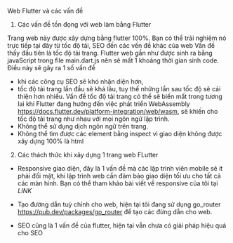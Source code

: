 Web Flutter và các vấn đề

1. Các vấn đề tồn đọng với web làm bằng Flutter 

Trang web này được xây dựng bằng flutter 100%. Bạn có thể trải nghiệm nó trực tiếp tại đây từ tốc độ tải, SEO đến các vến đề khác của web 
Vấn đề thấy đầu tiên là tốc độ tải trang. Flutter web gần như được sinh ra bằng javaScript trong file main.dart.js nên sẽ mất 1 khoảng thời gian sinh code. 
Điều này sẽ gây ra 1 số vấn đề 
- khi các công cụ SEO sẽ khó nhận diện hơn, 
- tốc độ tải trang lần đầu sẽ khá lâu, tuy thế những lần sau tốc độ sẽ cải thiện hơn nhiều. Vấn đề tốc độ tải trang có thể sẽ biến mất trong tương lai khi Flutter đang hướng đến việc phát triển WebAssembly https://docs.flutter.dev/platform-integration/web/wasm, sẽ khiến cho tốc độ tải trang như nhau với mọi ngôn ngữ lập trình.  
- Không thể sử dụng dịch ngôn ngữ trên trang. 
- Không thể tìm được các element bằng inspect vì giao diện không được xây dựng 100% là html 

2. Các thách thức khi xây dựng 1 trang web FLutter 

- Responsive giao diện, đây là 1 vấn đề mà các lập trình viên mobile sẽ ít phải đối mặt, khi lập trình web cần đảm bảo giao diện tối ưu cho tất cả các màn hình. 
Bạn có thể tham khảo bài viết về responsive của tôi tại  *LINK* 

- Tạo đường dẫn tuỳ chỉnh cho web, hiện tại tôi đang sử dụng go_router https://pub.dev/packages/go_router để tạo các đừng dẫn cho web. 
- SEO cũng là 1 vấn đề của flutter, hiện tại vẫn chưa có giải pháp hiệu quả cho SEO 